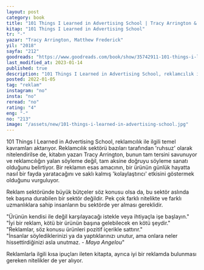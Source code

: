 ```yaml
---
layout: post
category: book
title: "101 Things I Learned in Advertising School | Tracy Arrington & Matthew Frederick (Kitap)"
kitap: "101 Things I Learned in Advertising School"
tr: "-"
yazar: "Tracy Arrington, Matthew Frederick"
yil: "2018"
sayfa: "212"
goodreads: "https://www.goodreads.com/book/show/35742911-101-things-i-learned-in-advertising-school"
last_modified_at: 2023-01-14
published: true
description: "101 Things I Learned in Advertising School, reklamcılık ile ilgili temel kavramları aktarıyor. Reklamcılık sektörü bazıları tarafından 'ruhsuz' olarak nitelendirilse de, kitabın yazarı Tracy Arrington, bunun tam tersini savunuyor ve reklamcılığın yalan söyleme değil, tam aksine doğruyu söyleme sanatı olduğunu belirtiyor."
posted: 2022-01-05
tag: "reklam"
instagram: "no"
insta: "no"
reread: "no"
rating: "4"
eng: "-"
no: "213"
image: "/assets/new/101-things-i-learned-in-advertising-school.jpg"
---
```


101 Things I Learned in Advertising School, reklamcılık ile ilgili temel kavramları aktarıyor. Reklamcılık sektörü bazıları tarafından 'ruhsuz' olarak nitelendirilse de, kitabın yazarı Tracy Arrington, bunun tam tersini savunuyor ve reklamcılığın yalan söyleme değil, tam aksine doğruyu söyleme sanatı olduğunu belirtiyor. Bir reklamın esas amacının, bir ürünün günlük hayatta nasıl bir fayda yaratacağını ve saklı kalmış 'kolaylaştırıcı' etkisini göstermek olduğunu vurguluyor. 

Reklam sektöründe büyük bütçeler söz konusu olsa da, bu sektör aslında tek başına durabilen bir sektör değildir. Pek çok farklı nitelikte ve farklı uzmanlıklara sahip insanların bu sektörde yer alması gereklidir.

"Ürünün kendisi ile değil karşılayacağı istekle veya ihtiyaçla işe başlayın."  
"İyi bir reklam, kötü bir ürünün başına gelebilecek en kötü şeydir."  
"Reklamlar, söz konusu ürünleri pozitif içerikle sattırır."  
"İnsanlar söylediklerinizi ya da yaptıklarınızı unutur, ama onlara neler hissettirdiğinizi asla unutmaz. - *Maya Angelou*"  

Reklamlarla ilgili kısa ipuçları ileten kitapta, ayrıca iyi bir reklamda bulunması gereken nitelikler de yer alıyor. 

